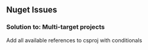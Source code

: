 ## Nuget Issues
### Solution to: Multi-target projects

Add all available references to csproj with conditionals

``` xml
```